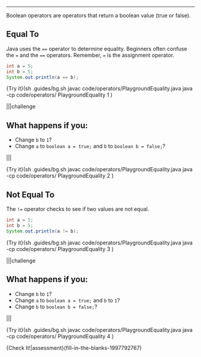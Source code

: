 ---

Boolean operators are operators that return a boolean value (true or false).

## Equal To

Java uses the `==` operator to determine equality. Beginners often confuse the `=` and the `==` operators. Remember, `=` is the assignment operator.

```java
int a = 5;
int b = 5;
System.out.println(a == b);
```

{Try it}(sh .guides/bg.sh javac code/operators/PlaygroundEquality.java java -cp code/operators/ PlaygroundEquality 1 )

|||challenge
## What happens if you:
* Change `b` to `1`?
* Change `a` to `boolean a = true;` and `b` to `boolean b = false;`?

|||

{Try it}(sh .guides/bg.sh javac code/operators/PlaygroundEquality.java java -cp code/operators/ PlaygroundEquality 2 )

## Not Equal To

The `!=` operator checks to see if two values are not equal.

```java
int a = 5;
int b = 5;
System.out.println(a != b);
```

{Try it}(sh .guides/bg.sh javac code/operators/PlaygroundEquality.java java -cp code/operators/ PlaygroundEquality 3 )

|||challenge
## What happens if you:
* Change `b` to `1`?
* Change `a` to `boolean a = true;` and `b` to `1`?
* Change `b` to `boolean b = false;`?

|||

{Try it}(sh .guides/bg.sh javac code/operators/PlaygroundEquality.java java -cp code/operators/ PlaygroundEquality 4 )

{Check It!|assessment}(fill-in-the-blanks-1997792767)
